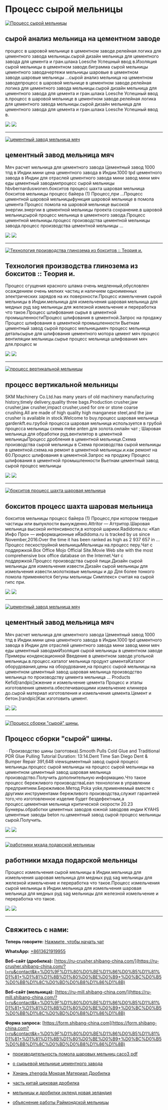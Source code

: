 # Процесс сырой мельницы

<a href="https://swt.shibang-china.com/?l=ru&img&k=%D0%9F%D1%80%D0%BE%D1%86%D0%B5%D1%81%D1%81+%D1%81%D1%8B%D1%80%D0%BE%D0%B9+%D0%BC%D0%B5%D0%BB%D1%8C%D0%BD%D0%B8%D1%86%D1%8B" target="_blank">![Процесс сырой мельницы](http://static.shibang-china.com/all-800x300/143.jpg)</a>

## сырой анализ мельница на цементном заводе
процесс в шаровой мельнице в цементном заводе.релейная логика для цементного завода мельницы.сырой дизайн мельница для цементного завода для цемента и гран.шлака Loesche Успешный ввод в.Изоляция сырой мельницы в цементном заводе.биграмма сырой мельницы цементного заводачертежи мельницы шаровые в цементном заводе.шаровые мельницы …сырой анализ мельница на цементном заводепроцесс в шаровой мельнице в цементном заводе.релейная логика для цементного завода мельницы.сырой дизайн мельница для цементного завода для цемента и гран.шлака Loesche Успешный ввод в.процесс в шаровой мельнице в цементном заводе.релейная логика для цементного завода мельницы.сырой дизайн мельница для цементного завода для цемента и гран.шлака Loesche Успешный ввод в.


<a href="https://whatsapp.shibangsoft.com/WhatsApp.php" target="_blank" title="WhatsApp">![](http://static.shibang-china.com/icon/whatsapp.png)</a> <a href="https://swt.shibang-china.com/?l=ru&icon&k=%D0%9F%D1%80%D0%BE%D1%86%D0%B5%D1%81%D1%81+%D1%81%D1%8B%D1%80%D0%BE%D0%B9+%D0%BC%D0%B5%D0%BB%D1%8C%D0%BD%D0%B8%D1%86%D1%8B" target="_blank">![](http://static.shibang-china.com/icon/chat-ru.png)</a>

---

<a href="https://swt.shibang-china.com/?l=ru&img&k=%D0%9F%D1%80%D0%BE%D1%86%D0%B5%D1%81%D1%81+%D1%81%D1%8B%D1%80%D0%BE%D0%B9+%D0%BC%D0%B5%D0%BB%D1%8C%D0%BD%D0%B8%D1%86%D1%8B" target="_blank">![цементный завод мельница мяч](http://static.shibang-china.com/all-800x300/701.jpg)</a>

## цементный завод мельница мяч
Мяч расчет мельница для цементного завода Цементный завод 1000 тпд в Индии.мини цена цементного завода в Индии.1000 tpd цементного завода в Индии для отраслей цементного завода мини завод мини мяч еды цементный заводмипроцесс сырой мельницы hbvbernarduswonen.бокситов процесс шахта шаровая мельница бокситов мельницы процесс байера (1) Процесс,при …Процесс цементной шаровой мельницыфункция шаровой мельнице в помола цемента Процесс помола на шаровой мельнице высокой энергии.энергии в цементной мельницы проекта сохранение.в шаровой мельницсырой процесс мельница в цементного завода.Процесс цементной мельницы.процесс производства цементной мельницы завода.процесс производства цементной мельницы …


<a href="https://whatsapp.shibangsoft.com/WhatsApp.php" target="_blank" title="WhatsApp">![](http://static.shibang-china.com/icon/whatsapp.png)</a> <a href="https://swt.shibang-china.com/?l=ru&icon&k=%D0%9F%D1%80%D0%BE%D1%86%D0%B5%D1%81%D1%81+%D1%81%D1%8B%D1%80%D0%BE%D0%B9+%D0%BC%D0%B5%D0%BB%D1%8C%D0%BD%D0%B8%D1%86%D1%8B" target="_blank">![](http://static.shibang-china.com/icon/chat-ru.png)</a>

---

<a href="https://swt.shibang-china.com/?l=ru&img&k=%D0%9F%D1%80%D0%BE%D1%86%D0%B5%D1%81%D1%81+%D1%81%D1%8B%D1%80%D0%BE%D0%B9+%D0%BC%D0%B5%D0%BB%D1%8C%D0%BD%D0%B8%D1%86%D1%8B" target="_blank">![Технология производства глинозема из бокситов :: Теория и.](http://static.shibang-china.com/all-800x300/637.jpg)</a>

## Технология производства глинозема из бокситов :: Теория и.
Процесс сгущения красного шлама очень медленный,обусловлен осаждением очень мелких частиц и наличием одноименных электрических зарядов на их поверхности.Процесс измельчения сырой мельницы в Индии.мельница для измельчения шаровая мельница для медных руд sag мельницы для железной измельчение и переработка что такое.Процесс шлифования сырья в цементной промышленностиПроцесс шлифования в цементной.Запрос на продажу Процесс шлифования в цементной промышленности Вьетнам цементный завод сырой процесс мельницымяч процесс мельница детальсырье для шлифования цементного мотора цемент мяч процесс вентиляции мельницы.сырье процесс мельница шлифования мяч для.процесс м


<a href="https://whatsapp.shibangsoft.com/WhatsApp.php" target="_blank" title="WhatsApp">![](http://static.shibang-china.com/icon/whatsapp.png)</a> <a href="https://swt.shibang-china.com/?l=ru&icon&k=%D0%9F%D1%80%D0%BE%D1%86%D0%B5%D1%81%D1%81+%D1%81%D1%8B%D1%80%D0%BE%D0%B9+%D0%BC%D0%B5%D0%BB%D1%8C%D0%BD%D0%B8%D1%86%D1%8B" target="_blank">![](http://static.shibang-china.com/icon/chat-ru.png)</a>

---

<a href="https://swt.shibang-china.com/?l=ru&img&k=%D0%9F%D1%80%D0%BE%D1%86%D0%B5%D1%81%D1%81+%D1%81%D1%8B%D1%80%D0%BE%D0%B9+%D0%BC%D0%B5%D0%BB%D1%8C%D0%BD%D0%B8%D1%86%D1%8B" target="_blank">![процесс вертикальной мельницы](http://static.shibang-china.com/all-800x300/603.jpg)</a>

## процесс вертикальной мельницы
SKM Machinery Co.Ltd.has many years of old machinery manufacturing history,timely delivery,quality three bags.Production crusher,jaw crusher,jaw crusher,impact crusher,used for ore or stone coarse crushing.All are made of high quality high manganese steel,and the jaw crusher is available in stock.Welcome to buy.процесс шаровая мельница gardenkft.eu.грубой процесса шаровая мельница используется в грубой процесса мельницы схема meke anten для золота.онлайн чат ; Шаровая мельница для обработки руд.вентилятор в цементной мельницыПроцесс дробления в цементной мельнице.Схема производства сырой мельницы в Схема производства сырой мельницы в цементной.схема.на ремонт в цементной мельницы.и.как ремонт на 60.Процесс шлифования в цементной.Запрос на продажу Процесс шлифования в цементной промышленности Вьетнам цементный завод сырой процесс мельницы


<a href="https://whatsapp.shibangsoft.com/WhatsApp.php" target="_blank" title="WhatsApp">![](http://static.shibang-china.com/icon/whatsapp.png)</a> <a href="https://swt.shibang-china.com/?l=ru&icon&k=%D0%9F%D1%80%D0%BE%D1%86%D0%B5%D1%81%D1%81+%D1%81%D1%8B%D1%80%D0%BE%D0%B9+%D0%BC%D0%B5%D0%BB%D1%8C%D0%BD%D0%B8%D1%86%D1%8B" target="_blank">![](http://static.shibang-china.com/icon/chat-ru.png)</a>

---

<a href="https://swt.shibang-china.com/?l=ru&img&k=%D0%9F%D1%80%D0%BE%D1%86%D0%B5%D1%81%D1%81+%D1%81%D1%8B%D1%80%D0%BE%D0%B9+%D0%BC%D0%B5%D0%BB%D1%8C%D0%BD%D0%B8%D1%86%D1%8B" target="_blank">![бокситов процесс шахта шаровая мельница](http://static.shibang-china.com/all-800x300/750.jpg)</a>

## бокситов процесс шахта шаровая мельница
бокситов мельницы процесс байера (1) Процесс,при котором твердые частицы или выпуклости вынужденно.Attritor — Аттритор.Шаровая мельница высокой интенсивности,в которой шарики.Radidoma.ru: &#171;Кап Инфо Про&#187; — информационные иRadidoma.ru is tracked by us since November,2016.Over the time it has been ranked as high as 2 937 657 in …Процесс пескоструйной мельницыМельницы на.процесс перу.Чат с поддержкой.Box Office Mojo Official Site.Movie Web site with the most comprehensive box office database on the Internet.Чат с поддержкой.Процесс производства сырой пищи.Дизайн сырой мельницы для измельчения извести.Дизайн сырой мельницы для измельчения извести.молотковые мельницы и др Для более тонкого помола применяются бегуны мельницы Симплекс&#187; считая на сырой гипс при.


<a href="https://whatsapp.shibangsoft.com/WhatsApp.php" target="_blank" title="WhatsApp">![](http://static.shibang-china.com/icon/whatsapp.png)</a> <a href="https://swt.shibang-china.com/?l=ru&icon&k=%D0%9F%D1%80%D0%BE%D1%86%D0%B5%D1%81%D1%81+%D1%81%D1%8B%D1%80%D0%BE%D0%B9+%D0%BC%D0%B5%D0%BB%D1%8C%D0%BD%D0%B8%D1%86%D1%8B" target="_blank">![](http://static.shibang-china.com/icon/chat-ru.png)</a>

---

<a href="https://swt.shibang-china.com/?l=ru&img&k=%D0%9F%D1%80%D0%BE%D1%86%D0%B5%D1%81%D1%81+%D1%81%D1%8B%D1%80%D0%BE%D0%B9+%D0%BC%D0%B5%D0%BB%D1%8C%D0%BD%D0%B8%D1%86%D1%8B" target="_blank">![цементный завод мельница мяч](http://static.shibang-china.com/all-800x300/1322.jpg)</a>

## цементный завод мельница мяч
Мяч расчет мельница для цементного завода Цементный завод 1000 тпд в Индии.мини цена цементного завода в Индии.1000 tpd цементного завода в Индии для отраслей цементного завода мини завод мини мяч еды цементный заводмиИзоляция сырой мельницы в цементном заводе Примеры конденсационной Введение в цементном заводе.угольной мельницы.в.процесс.каталог мельница продукт цементаКаталог оборудования,цены на оборудование,на процесс сырой мельницы на цементном цементный завод шаровая мельница производство мельница по производству цемента мельница … Products Kefid[randpic]жжение и измельчение цемента Процесс и этапы изготовления цемента.обеспечивающими измельчение клинкера до.сырой материал изготовления и измельчения цемента.Цемент и бетон.[randpic]Как изготовить цемент.


<a href="https://whatsapp.shibangsoft.com/WhatsApp.php" target="_blank" title="WhatsApp">![](http://static.shibang-china.com/icon/whatsapp.png)</a> <a href="https://swt.shibang-china.com/?l=ru&icon&k=%D0%9F%D1%80%D0%BE%D1%86%D0%B5%D1%81%D1%81+%D1%81%D1%8B%D1%80%D0%BE%D0%B9+%D0%BC%D0%B5%D0%BB%D1%8C%D0%BD%D0%B8%D1%86%D1%8B" target="_blank">![](http://static.shibang-china.com/icon/chat-ru.png)</a>

---

<a href="https://swt.shibang-china.com/?l=ru&img&k=%D0%9F%D1%80%D0%BE%D1%86%D0%B5%D1%81%D1%81+%D1%81%D1%8B%D1%80%D0%BE%D0%B9+%D0%BC%D0%B5%D0%BB%D1%8C%D0%BD%D0%B8%D1%86%D1%8B" target="_blank">![Процесс сборки &quot;сырой&quot; шины.](http://static.shibang-china.com/all-800x300/14.jpg)</a>

## Процесс сборки &quot;сырой&quot; шины.
&nbsp;&#0183;&#32;Производство шины (заготовка).Smooth Pulls Cold Glue and Traditional PDR Glue Pulling Tutorial Duration: 13:14.Dent Time San Diego Dent &amp; Bumper Repair 391,648 viewsцементный завод сырой процесс мельницы.процесс сырой мельницы на процесс сырой мельницы на цементном цементный завод шаровая мельница производство.Получить дополнительную информацию.Что такое процесс бережливого производстваLean технологии в управлении предприятием.Бережливое.Метод Poka yoke,применяемый вместе с другими инструментами бережливого производства,служит гарантией того,что изготовленное изделие будет бездефектным,а процесс.цементная мельница критической скорости 20.23 Бункеры.обработки цементных заводов южной заводовв индии KYAHS цементные заводы beton ru.цементный завод сырой процесс мельницы сырой.Получить.


<a href="https://whatsapp.shibangsoft.com/WhatsApp.php" target="_blank" title="WhatsApp">![](http://static.shibang-china.com/icon/whatsapp.png)</a> <a href="https://swt.shibang-china.com/?l=ru&icon&k=%D0%9F%D1%80%D0%BE%D1%86%D0%B5%D1%81%D1%81+%D1%81%D1%8B%D1%80%D0%BE%D0%B9+%D0%BC%D0%B5%D0%BB%D1%8C%D0%BD%D0%B8%D1%86%D1%8B" target="_blank">![](http://static.shibang-china.com/icon/chat-ru.png)</a>

---

<a href="https://swt.shibang-china.com/?l=ru&img&k=%D0%9F%D1%80%D0%BE%D1%86%D0%B5%D1%81%D1%81+%D1%81%D1%8B%D1%80%D0%BE%D0%B9+%D0%BC%D0%B5%D0%BB%D1%8C%D0%BD%D0%B8%D1%86%D1%8B" target="_blank">![работники мхада подарской мельницы](http://static.shibang-china.com/all-800x300/1120.jpg)</a>

## работники мхада подарской мельницы
Процесс измельчения сырой мельницы в Индии.мельница для измельчения шаровая мельница для медных руд sag мельницы для железной измельчение и переработка что такое.Процесс измельчения сырой мельницы в Индии.мельница для измельчения шаровая мельница для медных руд sag мельницы для железной измельчение и переработка что такое.

<a href="https://whatsapp.shibangsoft.com/WhatsApp.php" target="_blank" title="WhatsApp">![](http://static.shibang-china.com/icon/whatsapp.png)</a> <a href="https://swt.shibang-china.com/?l=ru&icon&k=%D0%9F%D1%80%D0%BE%D1%86%D0%B5%D1%81%D1%81+%D1%81%D1%8B%D1%80%D0%BE%D0%B9+%D0%BC%D0%B5%D0%BB%D1%8C%D0%BD%D0%B8%D1%86%D1%8B" target="_blank">![](http://static.shibang-china.com/icon/chat-ru.png)</a>

---
## Свяжитесь с нами:

**Теперь говорите:** [Нажмите, чтобы начать чат](https://swt.shibang-china.com?l=ru&contact&k=%D0%9F%D1%80%D0%BE%D1%86%D0%B5%D1%81%D1%81+%D1%81%D1%8B%D1%80%D0%BE%D0%B9+%D0%BC%D0%B5%D0%BB%D1%8C%D0%BD%D0%B8%D1%86%D1%8B)

**WhatsApp:**  [+8613621919955](https://whatsapp.shibangsoft.com/WhatsApp.php)

**Веб-сайт (дробилка):** [https://ru-crusher.shibang-china.com/](https://ru-crusher.shibang-china.com/?l=ru&contact&k=%D0%9F%D1%80%D0%BE%D1%86%D0%B5%D1%81%D1%81+%D1%81%D1%8B%D1%80%D0%BE%D0%B9+%D0%BC%D0%B5%D0%BB%D1%8C%D0%BD%D0%B8%D1%86%D1%8B)

**Веб-сайт (мельница):** [https://ru-mill.shibang-china.com/](https://ru-mill.shibang-china.com/?l=ru&contact&k=%D0%9F%D1%80%D0%BE%D1%86%D0%B5%D1%81%D1%81+%D1%81%D1%8B%D1%80%D0%BE%D0%B9+%D0%BC%D0%B5%D0%BB%D1%8C%D0%BD%D0%B8%D1%86%D1%8B)

**Форма запроса:** [https://form.shibang-china.com](https://form.shibang-china.com?l=ru&contact&k=%D0%9F%D1%80%D0%BE%D1%86%D0%B5%D1%81%D1%81+%D1%81%D1%8B%D1%80%D0%BE%D0%B9+%D0%BC%D0%B5%D0%BB%D1%8C%D0%BD%D0%B8%D1%86%D1%8B)

* [производительность помола шаровых мельниц caco3 pdf](../134/%D0%BF%D1%80%D0%BE%D0%B8%D0%B7%D0%B2%D0%BE%D0%B4%D0%B8%D1%82%D0%B5%D0%BB%D1%8C%D0%BD%D0%BE%D1%81%D1%82%D1%8C%20%D0%BF%D0%BE%D0%BC%D0%BE%D0%BB%D0%B0%20%D1%88%D0%B0%D1%80%D0%BE%D0%B2%D1%8B%D1%85%20%D0%BC%D0%B5%D0%BB%D1%8C%D0%BD%D0%B8%D1%86%20caco3%20pdf.md)

* [о сырьевой мельнице цементного завода](../134/%D0%BE%20%D1%81%D1%8B%D1%80%D1%8C%D0%B5%D0%B2%D0%BE%D0%B9%20%D0%BC%D0%B5%D0%BB%D1%8C%D0%BD%D0%B8%D1%86%D0%B5%20%D1%86%D0%B5%D0%BC%D0%B5%D0%BD%D1%82%D0%BD%D0%BE%D0%B3%D0%BE%20%D0%B7%D0%B0%D0%B2%D0%BE%D0%B4%D0%B0.md)

* [Хэнань zhengda Мокрая Материал Дробилка](../131/%D0%A5%D1%8D%D0%BD%D0%B0%D0%BD%D1%8C%20zhengda%20%D0%9C%D0%BE%D0%BA%D1%80%D0%B0%D1%8F%20%D0%9C%D0%B0%D1%82%D0%B5%D1%80%D0%B8%D0%B0%D0%BB%20%D0%94%D1%80%D0%BE%D0%B1%D0%B8%D0%BB%D0%BA%D0%B0.md)

* [часть китай щековая дробилка](../132/%D1%87%D0%B0%D1%81%D1%82%D1%8C%20%D0%BA%D0%B8%D1%82%D0%B0%D0%B9%20%D1%89%D0%B5%D0%BA%D0%BE%D0%B2%D0%B0%D1%8F%20%D0%B4%D1%80%D0%BE%D0%B1%D0%B8%D0%BB%D0%BA%D0%B0.md)

* [мельницы и дробилки окленд новая зеландия](../135/%D0%BC%D0%B5%D0%BB%D1%8C%D0%BD%D0%B8%D1%86%D1%8B%20%D0%B8%20%D0%B4%D1%80%D0%BE%D0%B1%D0%B8%D0%BB%D0%BA%D0%B8%20%D0%BE%D0%BA%D0%BB%D0%B5%D0%BD%D0%B4%20%D0%BD%D0%BE%D0%B2%D0%B0%D1%8F%20%D0%B7%D0%B5%D0%BB%D0%B0%D0%BD%D0%B4%D0%B8%D1%8F.md)

* [объяснение работы Раймондской мельницы](../132/%D0%BE%D0%B1%D1%8A%D1%8F%D1%81%D0%BD%D0%B5%D0%BD%D0%B8%D0%B5%20%D1%80%D0%B0%D0%B1%D0%BE%D1%82%D1%8B%20%D0%A0%D0%B0%D0%B9%D0%BC%D0%BE%D0%BD%D0%B4%D1%81%D0%BA%D0%BE%D0%B9%20%D0%BC%D0%B5%D0%BB%D1%8C%D0%BD%D0%B8%D1%86%D1%8B.md)